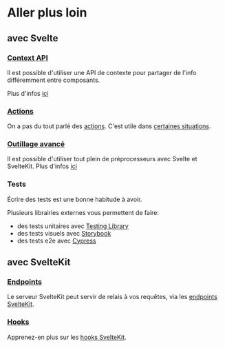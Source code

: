 # Aller plus loin

## avec Svelte

### [Context API](https://svelte.dev/tutorial/context-api)

Il est possible d'utiliser une API de contexte pour partager de l'info différemment entre composants.

Plus d'infos [ici](https://svelte.dev/tutorial/context-api)

### [Actions](https://svelte.dev/docs#template-syntax-element-directives-use-action)

On a pas du tout parlé des [actions](https://svelte.dev/docs#template-syntax-element-directives-use-action). C'est utile dans [certaines situations](https://svelte.dev/tutorial/actions).

### [Outillage avancé](https://github.com/sveltejs/svelte-preprocess)

Il est possible d'utiliser tout plein de préprocesseurs avec Svelte et SvelteKit. Plus d'infos [ici](https://github.com/sveltejs/svelte-preprocess)

### Tests

Écrire des tests est une bonne habitude à avoir.

Plusieurs librairies externes vous permettent de faire:

- des tests unitaires avec [Testing Library](https://testing-library.com/docs/svelte-testing-library/intro/)
- des tests visuels avec [Storybook](https://storybook.js.org/blog/storybook-for-svelte/)
- des tests e2e avec [Cypress](https://www.cypress.io/)

## avec SvelteKit

### [Endpoints](https://kit.svelte.dev/docs/routing#endpoints)

Le serveur SvelteKit peut servir de relais à vos requêtes, via les [endpoints SvelteKit](https://kit.svelte.dev/docs/routing#endpoints).

### [Hooks](https://kit.svelte.dev/docs/hooks)

Apprenez-en plus sur les [hooks SvelteKit](https://kit.svelte.dev/docs#hooks).
